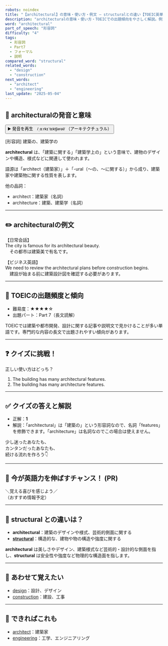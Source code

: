 ```yaml
---
robots: noindex
title: "【architectural】の意味・使い方・例文 ― structuralとの違い【TOEIC英単語】"
description: "architecturalの意味・使い方・TOEICでの出題傾向をやさしく解説。例文・クイズ付きでstructuralとの違いもわかりやすく学べます。"
word: "architectural"
part_of_speech: "形容詞"
difficulty: "4"
tags:
  - 形容詞
  - Part7
  - フォーマル
  - 説明
compared_word: "structural"
related_words:
  - "design"
  - "construction"
next_words:
  - "architect"
  - "engineering"
last_update: "2025-05-04"
---
```


## 🔰 architecturalの発音と意味

<button class="play-audio" onclick="playTTS('architectural')">
  <span class="play-audio-main">
    ▶️ 発音を再生　/ˌɑːrkɪˈtɛktʃərəl/
  </span>
  <span class="play-audio-sub">
    （アーキテクチュラル）
  </span>
</button>

[形容詞] 建築の、建築学の

**architectural** は、「建築に関する」「建築学上の」という意味で、建物のデザインや構造、様式などに関連して使われます。

語源は「architect（建築家）」＋「-ural（～の、～に関する）」から成り、建築家や建築物に関する性質を表します。

他の品詞：  
- architect：建築家（名詞）
- architecture：建築、建築学（名詞）

---

## ✏️ architecturalの例文

【日常会話】  
The city is famous for its architectural beauty.  
　その都市は建築美で有名です。

【ビジネス英語】  
We need to review the architectural plans before construction begins.  
　建設が始まる前に建築設計図を確認する必要があります。

---

## 🎯 TOEICの出題頻度と傾向

- 難易度：★★★★☆
- 出題パート：Part 7（長文読解）

TOEICでは建築や都市開発、設計に関する記事や説明文で見かけることが多い単語です。専門的な内容の長文で出題されやすい傾向があります。

---

## ❓ クイズに挑戦！

正しい使い方はどっち？

1. The building has many architectural features.  
2. The building has many architecture features.

---

## ✅ クイズの答えと解説

- 正解：**1**
- 解説：「architectural」は「建築の」という形容詞なので、名詞「features」を修飾できます。「architecture」は名詞なのでこの場合は使えません。

少し迷ったあなたも、  
カンタンだったあなたも、  
続ける流れを作ろう👇️

---

## 🚀 今が英語力を伸ばすチャンス！ (PR)

<div class="info-center">
＼覚える喜びを感じよう／<br>  
（おすすめ情報予定）
</div>

---

## 🤔  structural との違いは？

- **architectural**：建築のデザインや様式、芸術的側面に関する
- **[structural](/word/structural/)**：構造的な、建物や物の構造や強度に関する

**architectural** は美しさやデザイン、建築様式など芸術的・設計的な側面を指し、**structural** は安全性や強度など物理的な構造面を指します。

---

## 🧩 あわせて覚えたい

- [design](/word/design/)：設計、デザイン
- [construction](/word/construction/)：建設、工事

---

## 📖 できればこれも

- [architect](/word/architect/)：建築家
- [engineering](/word/engineering/)：工学、エンジニアリング

<!-- cvid: aid26_bid42 -->
